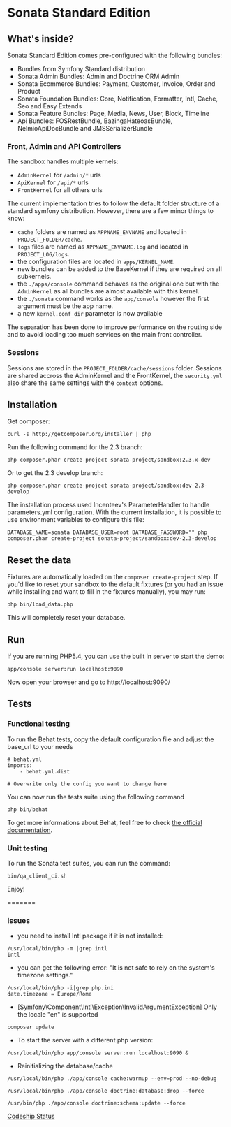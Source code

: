 Sonata Standard Edition
=======================

What's inside?
--------------

Sonata Standard Edition comes pre-configured with the following bundles:

* Bundles from Symfony Standard distribution
* Sonata Admin Bundles: Admin and Doctrine ORM Admin
* Sonata Ecommerce Bundles: Payment, Customer, Invoice, Order and Product
* Sonata Foundation Bundles: Core, Notification, Formatter, Intl, Cache, Seo and Easy Extends
* Sonata Feature Bundles: Page, Media, News, User, Block, Timeline
* Api Bundles: FOSRestBundle, BazingaHateoasBundle, NelmioApiDocBundle and JMSSerializerBundle

### Front, Admin and API Controllers

The sandbox handles multiple kernels:

* ``AdminKernel`` for ``/admin/*`` urls
* ``ApiKernel`` for ``/api/*`` urls
* ``FrontKernel`` for all others urls

The current implementation tries to follow the default folder structure of a standard symfony distribution. However, there are a few minor things to know:

* ``cache`` folders are named as ``APPNAME_ENVNAME`` and located in ``PROJECT_FOLDER/cache``.
* ``logs`` files are named as ``APPNAME_ENVNAME.log`` and located in ``PROJECT_LOG/logs``.
* the configuration files are located in ``apps/KERNEL_NAME``.
* new bundles can be added to the BaseKernel if they are required on all subkernels.
* the ``./apps/console`` command behaves as the original one but with the ``AdminKernel`` as all bundles are almost available with this kernel.
* the ``./sonata`` command works as the ``app/console`` however the first argument must be the app name.
* a new ``kernel.conf_dir`` parameter is now available

The separation has been done to improve performance on the routing side and to avoid loading too much services on the main front controller.

### Sessions

Sessions are stored in the ``PROJECT_FOLDER/cache/sessions`` folder. Sessions are shared accross the AdminKernel and the FrontKernel, the ``security.yml`` also share the same settings with the ``context`` options.


Installation
------------

Get composer:

    curl -s http://getcomposer.org/installer | php

Run the following command for the 2.3 branch:

    php composer.phar create-project sonata-project/sandbox:2.3.x-dev

Or to get the 2.3 develop branch:

    php composer.phar create-project sonata-project/sandbox:dev-2.3-develop

The installation process used Incenteev's ParameterHandler to handle parameters.yml configuration. With the current
installation, it is possible to use environment variables to configure this file:

    DATABASE_NAME=sonata DATABASE_USER=root DATABASE_PASSWORD="" php composer.phar create-project sonata-project/sandbox:dev-2.3-develop

Reset the data
--------------

Fixtures are automatically loaded on the ``composer create-project`` step. If you'd like to reset your sandbox to the default fixtures (or you had an issue while installing and want to fill in the fixtures manually), you may run:

    php bin/load_data.php

This will completely reset your database.

Run
---

If you are running PHP5.4, you can use the built in server to start the demo:

    app/console server:run localhost:9090

Now open your browser and go to http://localhost:9090/

Tests
-----

### Functional testing

To run the Behat tests, copy the default configuration file and adjust the base_url to your needs

    # behat.yml
    imports:
        - behat.yml.dist

    # Overwrite only the config you want to change here

You can now run the tests suite using the following command

    php bin/behat

To get more informations about Behat, feel free to check [the official documentation][link_behat].


### Unit testing

To run the Sonata test suites, you can run the command:

    bin/qa_client_ci.sh

Enjoy!

[link_behat]: http://docs.behat.org "the official Behat documentation"
=======

### Issues

* you need to install Intl package if it is not installed:
```
/usr/local/bin/php -m |grep intl
intl
```

* you can get the following error: "It is not safe to rely on the system's timezone settings."
 ```
/usr/local/bin/php -i|grep php.ini
date.timezone = Europe/Rome
```

* [Symfony\Component\Intl\Exception\InvalidArgumentException]
Only the locale "en" is supported
```
composer update
```

* To start the server with a different php version:
```
/usr/local/bin/php app/console server:run localhost:9090 &
```

* Reinitializing the database/cache
```
/usr/local/bin/php ./app/console cache:warmup --env=prod --no-debug

/usr/local/bin/php ./app/console doctrine:database:drop --force

/usr/bin/php ./app/console doctrine:schema:update --force

```

[Codeship Status](https://www.codeship.io/projects/7ba26a70-c48d-0131-7905-464dc08c7eb5/status)
